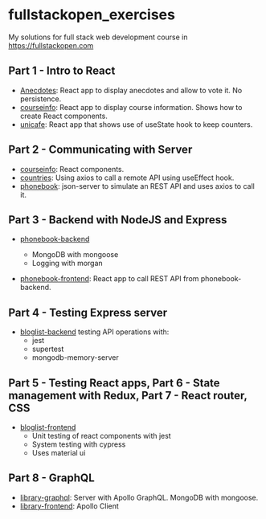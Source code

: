 # fullstackopen_exercises
My solutions for full stack web development course in https://fullstackopen.com

## Part 1 - Intro to React

* [Anecdotes](https://github.com/davimuri/fullstackopen_exercises/tree/master/part1/anecdotes): React app to display anecdotes and allow to vote it. No persistence.
* [courseinfo](https://github.com/davimuri/fullstackopen_exercises/tree/master/part1/courseinfo): React app to display course information. Shows how to create React components.
* [unicafe](https://github.com/davimuri/fullstackopen_exercises/tree/master/part1/unicafe): React app that shows use of useState hook to keep counters.

## Part 2 - Communicating with Server

* [courseinfo](https://github.com/davimuri/fullstackopen_exercises/tree/master/part2/courseinfo): React components.
* [countries](https://github.com/davimuri/fullstackopen_exercises/tree/master/part2/countries): Using axios to call a remote API using useEffect hook.
* [phonebook](https://github.com/davimuri/fullstackopen_exercises/tree/master/part2/phonebook): json-server to simulate an REST API and uses axios to call it.

## Part 3 - Backend with NodeJS and Express

* [phonebook-backend](https://github.com/davimuri/phonebook-backend)
  * MongoDB with mongoose
  * Logging with morgan

* [phonebook-frontend](https://github.com/davimuri/phonebook-frontend): React app to call REST API from phonebook-backend.

## Part 4 - Testing Express server

* [bloglist-backend](https://github.com/davimuri/bloglist-backend) testing API operations with:
  * jest
  * supertest
  * mongodb-memory-server

## Part 5 - Testing React apps, Part 6 - State management with Redux, Part 7 - React router, CSS

* [bloglist-frontend](https://github.com/davimuri/bloglist-frontend)
  * Unit testing of react components with jest
  * System testing with cypress
  * Uses material ui

## Part 8 - GraphQL

* [library-graphql](https://github.com/davimuri/fullstackopen_exercises/tree/master/part8/library-graphql): Server with Apollo GraphQL. MongoDB with mongoose.
* [library-frontend](https://github.com/davimuri/fullstackopen_exercises/tree/master/part8/library-frontend): Apollo Client
